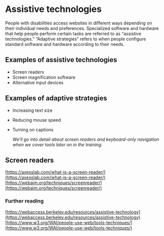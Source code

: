 # Assistive technologies

People with disabilities access websites in different ways depending on their individual needs and preferences. Specialized software and hardware that help people perform certain tasks are referred to as “assistive technologies.” “Adaptive strategies” refers to when people configure standard software and hardware according to their needs.

## Examples of assistive technologies

* Screen readers
* Screen magnification software
* Alternative input devices

## Examples of adaptive strategies

* Increasing text size
* Reducing mouse speed
* Turning on captions

  _We’ll go into detail about screen readers and keyboard-only navigation when we cover tools later on in the training_.

## Screen readers

[https://axesslab.com/what-is-a-screen-reader/](https://axesslab.com/what-is-a-screen-reader/) [https://webaim.org/techniques/screenreader/](https://webaim.org/techniques/screenreader/)

### Further reading

[https://webaccess.berkeley.edu/resources/assistive-technology](https://webaccess.berkeley.edu/resources/assistive-technology) [https://www.w3.org/WAI/people-use-web/tools-techniques/](https://www.w3.org/WAI/people-use-web/tools-techniques/)

